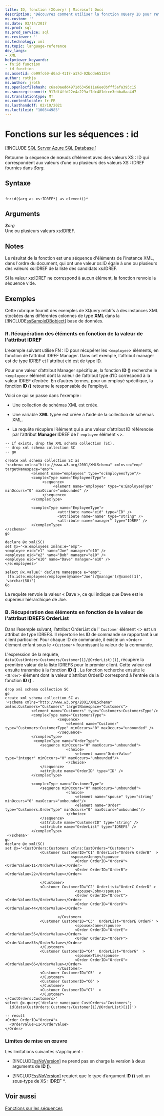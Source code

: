 ```yaml
---
title: ID, fonction (XQuery) | Microsoft Docs
description: 'Découvrez comment utiliser la fonction XQuery ID pour retourner une séquence d’éléments dans l’instance XML, dans l’ordre des documents, avec les valeurs XS : IDREF fournies.'
ms.custom: ''
ms.date: 03/14/2017
ms.prod: sql
ms.prod_service: sql
ms.reviewer: ''
ms.technology: xml
ms.topic: language-reference
dev_langs:
- XML
helpviewer_keywords:
- fn:id function
- id function
ms.assetid: de99fc60-d0ad-4117-a17d-02bdde6512b4
author: rothja
ms.author: jroth
ms.openlocfilehash: c6ae0aedd4971d6345811e6ee0bfff5afa395c15
ms.sourcegitcommit: 917df4ffd22e4a229af7dc481dcce3ebba0aa4d7
ms.translationtype: MT
ms.contentlocale: fr-FR
ms.lasthandoff: 02/10/2021
ms.locfileid: "100344985"
---
```

# <a name="functions-on-sequences---id"></a>Fonctions sur les séquences : id
[!INCLUDE [SQL Server Azure SQL Database ](../includes/applies-to-version/sqlserver.md)]

  Retourne la séquence de nœuds d’élément avec des valeurs XS : ID qui correspondent aux valeurs d’une ou plusieurs des valeurs XS : IDREF fournies dans *$arg*.  
  
## <a name="syntax"></a>Syntaxe  
  
```  
  
fn:id($arg as xs:IDREF*) as element()*  
```  
  
## <a name="arguments"></a>Arguments  
 *$arg*  
 Une ou plusieurs valeurs xs:IDREF.  
  
## <a name="remarks"></a>Notes  
 Le résultat de la fonction est une séquence d'éléments de l'instance XML, dans l'ordre du document, qui ont une valeur xs:ID égale à une ou plusieurs des valeurs xs:IDREF de la liste des candidats xs:IDREF.  
  
 Si la valeur xs:IDREF ne correspond à aucun élément, la fonction renvoie la séquence vide.  
  
## <a name="examples"></a>Exemples  
 Cette rubrique fournit des exemples de XQuery relatifs à des instances XML stockées dans différentes colonnes de type **XML** dans la [!INCLUDE[ssSampleDBobject](../includes/sssampledbobject-md.md)] base de données.  
  
### <a name="a-retrieving-elements-based-on-the-idref-attribute-value"></a>R. Récupération des éléments en fonction de la valeur de l'attribut IDREF  
 L’exemple suivant utilise FN : ID pour récupérer les <`employee`> éléments, en fonction de l’attribut IDREF Manager. Dans cet exemple, l'attribut manager est de type IDREF et l'attribut eid est de type ID.  
  
 Pour une valeur d’attribut Manager spécifique, la fonction **ID ()** recherche le <`employee`> élément dont la valeur de l’attribut type d’ID correspond à la valeur IDREF d’entrée. En d’autres termes, pour un employé spécifique, la fonction **ID ()** retourne le responsable de l’employé.  
  
 Voici ce qui se passe dans l'exemple :  
  
-   Une collection de schémas XML est créée.  
  
-   Une variable **XML** typée est créée à l’aide de la collection de schémas XML.  
  
-   La requête récupère l’élément qui a une valeur d’attribut ID référencée par l’attribut **Manager** IDREF de l' `employee` élément <>.  
  
```  
-- If exists, drop the XML schema collection (SC).  
-- drop xml schema collection SC  
-- go  
  
create xml schema collection SC as  
'<schema xmlns="http://www.w3.org/2001/XMLSchema" xmlns:e="emp" targetNamespace="emp">  
            <element name="employees" type="e:EmployeesType"/>  
            <complexType name="EmployeesType">  
                 <sequence>  
                      <element name="employee" type="e:EmployeeType" minOccurs="0" maxOccurs="unbounded" />  
                 </sequence>  
            </complexType>    
  
            <complexType name="EmployeeType">  
                        <attribute name="eid" type="ID" />  
                        <attribute name="name" type="string" />  
                        <attribute name="manager" type="IDREF" />  
            </complexType>         
</schema>'  
go  
```  
  
```  
declare @x xml(SC)  
set @x='<e:employees xmlns:e="emp">  
<employee eid="e1" name="Joe" manager="e10" />  
<employee eid="e2" name="Bob" manager="e10" />  
<employee eid="e10" name="Dave" manager="e10" />  
</e:employees>'  
  
select @x.value(' declare namespace e="emp";   
 (fn:id(e:employees/employee[@name="Joe"]/@manager)/@name)[1]', 'varchar(50)')   
Go  
```  
  
 La requête renvoie la valeur « Dave », ce qui indique que Dave est le supérieur hiérarchique de Joe.  
  
### <a name="b-retrieving-elements-based-on-the-orderlist-idrefs-attribute-value"></a>B. Récupération des éléments en fonction de la valeur de l'attribut IDREFS OrderList  
 Dans l’exemple suivant, l’attribut OrderList de l' `Customer` élément <> est un attribut de type IDREFS. Il répertorie les ID de commande se rapportant à un client particulier. Pour chaque ID de commande, il existe un <`Order`> élément enfant sous le <`Customer`> fournissant la valeur de la commande.  
  
 L'expression de la requête, `data(CustOrders:Customers/Customer[1]/@OrderList)[1]`, récupère la première valeur de la liste IDREFS pour le premier client. Cette valeur est ensuite transmise à la fonction **ID ()** . La fonction recherche ensuite le <`Order`> élément dont la valeur d’attribut OrderID correspond à l’entrée de la fonction **ID ()** .  
  
```  
drop xml schema collection SC  
go  
create xml schema collection SC as  
'<schema xmlns="http://www.w3.org/2001/XMLSchema" xmlns:Customers="Customers" targetNamespace="Customers">  
            <element name="Customers" type="Customers:CustomersType"/>  
            <complexType name="CustomersType">  
                        <sequence>  
                            <element name="Customer" type="Customers:CustomerType" minOccurs="0" maxOccurs="unbounded" />  
                        </sequence>  
            </complexType>  
             <complexType name="OrderType">  
                <sequence minOccurs="0" maxOccurs="unbounded">  
                            <choice>  
                                <element name="OrderValue" type="integer" minOccurs="0" maxOccurs="unbounded"/>  
                            </choice>  
                </sequence>                                             
                <attribute name="OrderID" type="ID" />  
            </complexType>  
  
            <complexType name="CustomerType">  
                <sequence minOccurs="0" maxOccurs="unbounded">  
                            <choice>  
                                <element name="spouse" type="string" minOccurs="0" maxOccurs="unbounded"/>  
                                <element name="Order" type="Customers:OrderType" minOccurs="0" maxOccurs="unbounded"/>  
                            </choice>  
                </sequence>                                             
                <attribute name="CustomerID" type="string" />  
                <attribute name="OrderList" type="IDREFS" />  
            </complexType>  
 </schema>'  
go  
declare @x xml(SC)  
set @x='<CustOrders:Customers xmlns:CustOrders="Customers">  
                <Customer CustomerID="C1" OrderList="OrderA OrderB"  >  
                              <spouse>Jenny</spouse>  
                                <Order OrderID="OrderA"><OrderValue>11</OrderValue></Order>  
                                <Order OrderID="OrderB"><OrderValue>22</OrderValue></Order>  
  
                </Customer>  
                <Customer CustomerID="C2" OrderList="OrderC OrderD" >  
                                <spouse>John</spouse>  
                                <Order OrderID="OrderC"><OrderValue>33</OrderValue></Order>  
                                <Order OrderID="OrderD"><OrderValue>44</OrderValue></Order>  
  
                        </Customer>  
                <Customer CustomerID="C3"  OrderList="OrderE OrderF" >  
                                <spouse>Jane</spouse>  
                                <Order OrderID="OrderE"><OrderValue>55</OrderValue></Order>  
                                <Order OrderID="OrderF"><OrderValue>55</OrderValue></Order>  
                </Customer>  
                <Customer CustomerID="C4"  OrderList="OrderG"  >  
                                <spouse>Tim</spouse>  
                                <Order OrderID="OrderG"><OrderValue>66</OrderValue></Order>  
                        </Customer>  
                <Customer CustomerID="C5"  >  
                </Customer>  
                <Customer CustomerID="C6" >  
                </Customer>  
                <Customer CustomerID="C7"  >  
                </Customer>  
</CustOrders:Customers>'  
select @x.query('declare namespace CustOrders="Customers";  
  id(data(CustOrders:Customers/Customer[1]/@OrderList)[1])')  
  
-- result  
<Order OrderID="OrderA">  
  <OrderValue>11</OrderValue>  
</Order>  
```  
  
### <a name="implementation-limitations"></a>Limites de mise en œuvre  
 Les limitations suivantes s'appliquent :  
  
-   [!INCLUDE[ssNoVersion](../includes/ssnoversion-md.md)] ne prend pas en charge la version à deux arguments de **ID ()**.  
  
-   [!INCLUDE[ssNoVersion](../includes/ssnoversion-md.md)] requiert que le type d’argument **ID ()** soit un sous-type de XS : IDREF *.  
  
## <a name="see-also"></a>Voir aussi  
 [Fonctions sur les séquences](./xquery-functions-against-the-xml-data-type.md)  
  
